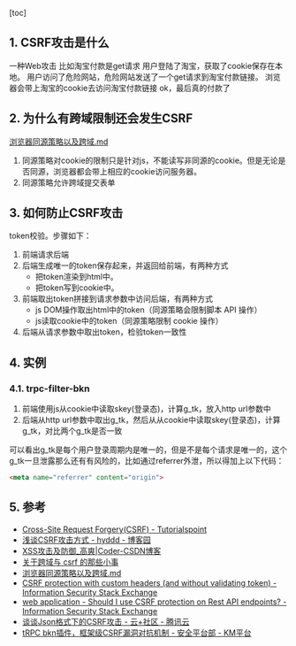 [toc]
 

## 1. CSRF攻击是什么
一种Web攻击
比如淘宝付款是get请求
用户登陆了淘宝，获取了cookie保存在本地。
用户访问了危险网站，危险网站发送了一个get请求到淘宝付款链接。
浏览器会带上淘宝的cookie去访问淘宝付款链接
ok，最后真的付款了
## 2. 为什么有跨域限制还会发生CSRF
[浏览器同源策略以及跨域.md](../Computer_Network/应用层/HTTP/浏览器同源策略以及跨域.md)
1. 同源策略对cookie的限制只是针对js，不能读写非同源的cookie。但是无论是否同源，浏览器都会带上相应的cookie访问服务器。
2. 同源策略允许跨域提交表单
## 3. 如何防止CSRF攻击
token校验。步骤如下：

1. 前端请求后端
2. 后端生成唯一的token保存起来，并返回给前端，有两种方式
    - 把token渲染到html中。
    - 把token写到cookie中。
3. 前端取出token拼接到请求参数中访问后端，有两种方式
    - js DOM操作取出html中的token（同源策略会限制脚本 API 操作）
    - js读取cookie中的token（同源策略限制 cookie 操作）
4. 后端从请求参数中取出token，检验token一致性



## 4. 实例
### 4.1. trpc-filter-bkn
1. 前端使用js从cookie中读取skey(登录态)，计算g_tk，放入http url参数中
2. 后端从http url参数中取出g_tk，然后从从cookie中读取skey(登录态)，计算g_tk，对比两个g_tk是否一致

可以看出g_tk是每个用户登录周期内是唯一的，但是不是每个请求是唯一的，这个g_tk一旦泄露那么还有有风险的，比如通过referrer外泄，所以得加上以下代码：
```html
<meta name="referrer" content="origin">
```
## 5. 参考
- [Cross\-Site Request Forgery\(CSRF\) \- Tutorialspoint](https://www.tutorialspoint.com/security_testing/cross_site_request_forgery.htm)
- [浅谈CSRF攻击方式 \- hyddd \- 博客园](https://www.cnblogs.com/hyddd/archive/2009/04/09/1432744.html)
- [XSS攻击及防御\_高爽\|Coder\-CSDN博客](https://blog.csdn.net/ghsau/article/details/17027893)
- [关于跨域与 csrf 的那些小事](https://juejin.cn/post/6844903934310498312)
- [浏览器同源策略以及跨域.md](../Computer_Network/应用层/HTTP/浏览器同源策略以及跨域.md)
- [CSRF protection with custom headers \(and without validating token\) \- Information Security Stack Exchange](https://security.stackexchange.com/questions/23371/csrf-protection-with-custom-headers-and-without-validating-token)
- [web application \- Should I use CSRF protection on Rest API endpoints? \- Information Security Stack Exchange](https://security.stackexchange.com/questions/166724/should-i-use-csrf-protection-on-rest-api-endpoints)
- [谈谈Json格式下的CSRF攻击 \- 云\+社区 \- 腾讯云](https://cloud.tencent.com/developer/article/1458194?utm_source=pocket_mylist)
- [tRPC bkn插件，框架级CSRF漏洞对抗机制 \- 安全平台部 \- KM平台](https://km.woa.com/group/11796/articles/show/413805?kmref=search&from_page=1&no=1)

